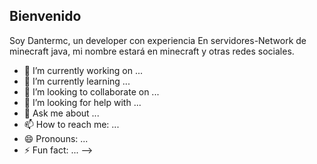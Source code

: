 ## Bienvenido 

Soy Dantermc, un developer con experiencia 
En servidores-Network de minecraft java, mi nombre estará en minecraft y otras redes sociales. 
 

- 🔭 I’m currently working on ...
- 🌱 I’m currently learning ...
- 👯 I’m looking to collaborate on ...
- 🤔 I’m looking for help with ...
- 💬 Ask me about ...
- 📫 How to reach me: ...
- 😄 Pronouns: ...
- ⚡ Fun fact: ...
-->
